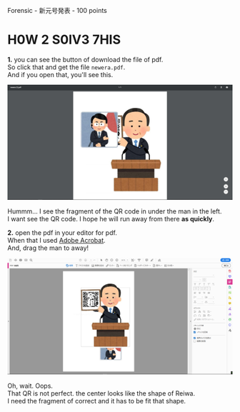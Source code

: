 Forensic - 新元号発表 - 100 points

# H0W 2 S0lV3 7HIS

**1\.** you can see the button of download the file of pdf.  
So click that and get the file `newera.pdf`.  
And if you open that, you'll see this.

![](https://github.com/JPNYKW/SECCON-Reiwa-CTF/blob/master/image/newera_before.PNG)

Hummm... I see the fragment of the QR code in under the man in the left.  
I want see the QR code. I hope he will run away from there **as quickly**.

**2\.** open the pdf in your editor for pdf.  
When that I used [Adobe Acrobat](https://get.adobe.com/reader/).  
And, drag the man to away!  

![](https://github.com/JPNYKW/SECCON-Reiwa-CTF/blob/master/image/newera_run_away.PNG)

Oh, wait. Oops.  
That QR is not perfect. the center looks like the shape of Reiwa.  
I need the fragment of correct and it has to be fit that shape.

